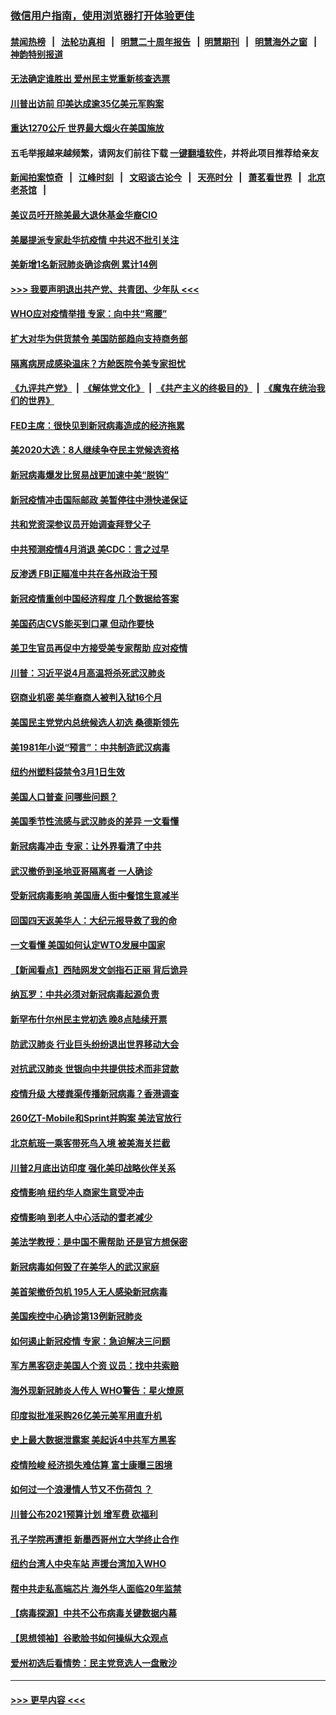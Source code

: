 ### [微信用户指南，使用浏览器打开体验更佳](https://github.com/gfw-breaker/banned-news1/blob/master/indexes/wechat-guide.md?t=0)
#### [禁闻热榜](热点新闻.md?t=0)  &nbsp;&nbsp;|&nbsp;&nbsp; [法轮功真相](https://github.com/gfw-breaker/truth/blob/master/README.md?t=0) &nbsp;&nbsp;|&nbsp;&nbsp; [明慧二十周年报告](https://github.com/gfw-breaker/mh-reports/blob/master/README.md?t=0) &nbsp;&nbsp;|&nbsp;&nbsp;[明慧期刊](https://github.com/gfw-breaker/mh-qikan) &nbsp;&nbsp;|&nbsp;&nbsp; [明慧海外之窗](https://github.com/gfw-breaker/mh-news/blob/master/README.md?t=0) &nbsp;&nbsp;|&nbsp;&nbsp; [神韵特别报道](https://github.com/gfw-breaker/mh-news/blob/master/shenyun.md?t=0)
#### [无法确定谁胜出 爱州民主党重新核查选票](../pages/nsc412/n11864830.md?t=02131722) 
#### [川普出访前 印美达成逾35亿美元军购案](../pages/nsc412/n11865444.md?t=02131722) 
#### [重达1270公斤 世界最大烟火在美国施放](../pages/nsc412/n11865198.md?t=02131722) 
#### 五毛举报越来越频繁，请网友们前往下载 [一键翻墙软件](https://github.com/gfw-breaker/ssr-accounts)，并将此项目推荐给亲友
#### [新闻拍案惊奇](https://github.com/gfw-breaker/banned-news1/blob/master/pages/link4.md) &nbsp;&nbsp;|&nbsp;&nbsp; [江峰时刻](https://github.com/gfw-breaker/banned-news1/blob/master/pages/link4.md) &nbsp;&nbsp;|&nbsp;&nbsp; [文昭谈古论今](https://github.com/gfw-breaker/banned-news1/blob/master/pages/link4.md) &nbsp;&nbsp;|&nbsp;&nbsp; [天亮时分](https://github.com/gfw-breaker/banned-news1/blob/master/pages/link4.md) &nbsp;&nbsp;|&nbsp;&nbsp; [萧茗看世界](https://github.com/gfw-breaker/banned-news1/blob/master/pages/link4.md) &nbsp;&nbsp;|&nbsp;&nbsp; [北京老茶馆](https://github.com/gfw-breaker/banned-news1/blob/master/pages/link4.md) &nbsp;&nbsp;|&nbsp;&nbsp; 
#### [美议员吁开除美最大退休基金华裔CIO](../pages/nsc412/n11865230.md?t=02131722) 
#### [美屡提派专家赴华抗疫情 中共迟不批引关注](../pages/nsc412/n11864719.md?t=02131722) 
#### [美新增1名新冠肺炎确诊病例 累计14例](../pages/nsc412/n11864893.md?t=02131722) 
#### [>>> 我要声明退出共产党、共青团、少年队 <<<](https://github.com/begood0513/goodnews/blob/master/quit/letter.md) 
#### [WHO应对疫情举措 专家：向中共“弯腰”](../pages/nsc412/n11864727.md?t=02131722) 
#### [扩大对华为供货禁令 美国防部趋向支持商务部](../pages/nsc412/n11864773.md?t=02131722) 
#### [隔离病房成感染温床？方舱医院令美专家担忧](../pages/nsc412/n11864575.md?t=02131722) 
#### [《九评共产党》](https://github.com/begood0513/9ping.md/blob/master/README.md) &nbsp;|&nbsp; [《解体党文化》](../../../../jtdwh.md/blob/master/README.md)  &nbsp;|&nbsp; [《共产主义的终极目的》](../../../../gczydzjmd.md/blob/master/README.md) &nbsp;|&nbsp; [《魔鬼在统治我们的世界》](../../../../mgztzwmdsj.md/blob/master/README.md) 
#### [FED主席：很快见到新冠病毒造成的经济拖累](../pages/nsc412/n11864507.md?t=02131722) 
#### [美2020大选：8人继续争夺民主党候选资格](../pages/nsc412/n11864327.md?t=02131722) 
#### [新冠病毒爆发比贸易战更加速中美“脱钩”](../pages/nsc412/n11864470.md?t=02131722) 
#### [新冠疫情冲击国际邮政 美暂停往中港快递保证](../pages/nsc412/n11864207.md?t=02131722) 
#### [共和党资深参议员开始调查拜登父子](../pages/nsc412/n11863984.md?t=02131722) 
#### [中共预测疫情4月消退 美CDC：言之过早](../pages/nsc412/n11864310.md?t=02131722) 
#### [反渗透 FBI正瞄准中共在各州政治干预](../pages/nsc412/n11864300.md?t=02131722) 
#### [新冠疫情重创中国经济程度 几个数据给答案](../pages/nsc412/n11864203.md?t=02131722) 
#### [美国药店CVS能买到口罩 但动作要快](../pages/nsc412/n11862438.md?t=02131722) 
#### [美卫生官员再促中方接受美专家帮助 应对疫情](../pages/nsc412/n11864043.md?t=02131722) 
#### [川普：习近平说4月高温将杀死武汉肺炎](../pages/nsc412/n11860814.md?t=02131722) 
#### [窃商业机密 美华裔商人被判入狱16个月](../pages/nsc412/n11863911.md?t=02131722) 
#### [美国民主党党内总统候选人初选 桑德斯领先](../pages/nsc412/n11863475.md?t=02131722) 
#### [美1981年小说“预言”：中共制造武汉病毒](../pages/nsc412/n11863306.md?t=02131722) 
#### [纽约州塑料袋禁令3月1日生效](../pages/nsc412/n11862832.md?t=02131722) 
#### [美国人口普查  问哪些问题？](../pages/nsc412/n11862808.md?t=02131722) 
#### [美国季节性流感与武汉肺炎的差异 一文看懂](../pages/nsc412/n11862428.md?t=02131722) 
#### [新冠病毒冲击 专家：让外界看清了中共](../pages/nsc412/n11862280.md?t=02131722) 
#### [武汉撤侨到圣地亚哥隔离者 一人确诊](../pages/nsc412/n11862460.md?t=02131722) 
#### [受新冠病毒影响 美国唐人街中餐馆生意减半](../pages/nsc412/n11861940.md?t=02131722) 
#### [回国四天返美华人：大纪元报导救了我的命](../pages/nsc412/n11862181.md?t=02131722) 
#### [一文看懂 美国如何认定WTO发展中国家](../pages/nsc412/n11862051.md?t=02131722) 
#### [【新闻看点】西陆网发文剑指石正丽 背后诡异](../pages/nsc412/n11861792.md?t=02131722) 
#### [纳瓦罗：中共必须对新冠病毒起源负责](../pages/nsc412/n11861810.md?t=02131722) 
#### [新罕布什尔州民主党初选 晚8点陆续开票](../pages/nsc412/n11861872.md?t=02131722) 
#### [防武汉肺炎 行业巨头纷纷退出世界移动大会](../pages/nsc412/n11861795.md?t=02131722) 
#### [对抗武汉肺炎 世银向中共提供技术而非贷款](../pages/nsc412/n11861652.md?t=02131722) 
#### [疫情升级 大楼粪渠传播新冠病毒？香港调查](../pages/nsc412/n11861556.md?t=02131722) 
#### [260亿T-Mobile和Sprint并购案 美法官放行](../pages/nsc412/n11861511.md?t=02131722) 
#### [北京航班一乘客带死鸟入境 被美海关拦截](../pages/nsc412/n11861317.md?t=02131722) 
#### [川普2月底出访印度 强化美印战略伙伴关系](../pages/nsc412/n11860557.md?t=02131722) 
#### [疫情影响  纽约华人商家生意受冲击](../pages/nsc412/n11860284.md?t=02131722) 
#### [疫情影响  到老人中心活动的耆老减少](../pages/nsc412/n11860199.md?t=02131722) 
#### [美法学教授：是中国不需帮助 还是官方想保密](../pages/nsc412/n11859492.md?t=02131722) 
#### [新冠病毒如何毁了在美华人的武汉家庭](../pages/nsc412/n11859524.md?t=02131722) 
#### [美首架撤侨包机 195人无人感染新冠病毒](../pages/nsc412/n11859908.md?t=02131722) 
#### [美国疾控中心确诊第13例新冠肺炎](../pages/nsc412/n11859966.md?t=02131722) 
#### [如何遏止新冠疫情 专家：急迫解决三问题](../pages/nsc412/n11859685.md?t=02131722) 
#### [军方黑客窃走美国人个资 议员：找中共索赔](../pages/nsc412/n11859371.md?t=02131722) 
#### [海外现新冠肺炎人传人 WHO警告：星火燎原](../pages/nsc412/n11859252.md?t=02131722) 
#### [印度拟批准采购26亿美元美军用直升机](../pages/nsc412/n11859143.md?t=02131722) 
#### [史上最大数据泄露案 美起诉4中共军方黑客](../pages/nsc412/n11859115.md?t=02131722) 
#### [疫情险峻 经济损失难估算 富士康曝三困境](../pages/nsc412/n11859120.md?t=02131722) 
#### [如何过一个浪漫情人节又不伤荷包 ？](../pages/nsc412/n11858969.md?t=02131722) 
#### [川普公布2021预算计划 增军费 砍福利](../pages/nsc412/n11859012.md?t=02131722) 
#### [孔子学院再遭拒 新墨西哥州立大学终止合作](../pages/nsc412/n11858661.md?t=02131722) 
#### [纽约台湾人中央车站  声援台湾加入WHO](../pages/nsc412/n11857757.md?t=02131722) 
#### [帮中共走私高端芯片 海外华人面临20年监禁](../pages/nsc412/n11855016.md?t=02131722) 
#### [【病毒探源】中共不公布病毒关键数据内幕](../pages/nsc412/n11856584.md?t=02131722) 
#### [【思想领袖】谷歌脸书如何操纵大众观点](../pages/nsc412/n11680874.md?t=02131722) 
#### [爱州初选后看情势：民主党竞选人一盘散沙](../pages/nsc412/n11856557.md?t=02131722) 

----
#### [ >>> 更早内容 <<< ](../indexes/nsc412-earlier.md)
